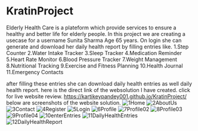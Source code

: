 # KratinProject
Elderly Health Care is a plateform which provide services to ensure a healthy and better life for elderly people. In this project we are creating a usecase for a username Sunita Sharma Age 65 years. On login she can generate and download her daily health report by filling entries like.
1.Step Counter
2.Water Intake Tracker
3.Sleep Tracker
4.Medication Reminder
5.Heart Rate Monitor
6.Blood Pressure Tracker
7.Weight Management
8.Nutritional Tracking
9.Exercise and Fitness Planning
10.Health Journal
11.Emergency Contacts

after filling these entries she can download  daily health entries as well daily health report.
here is the direct link of the websolution I have created.
click for live website review.
https://kartikeypandey001.github.io/KratinProject/
below are screenshots of the website solution.
![1Home](https://github.com/KartikeyPandey001/KratinProject/assets/136012474/7df3c7bd-fa21-4b26-a3c8-88552d653ce8)
![2AboutUs](https://github.com/KartikeyPandey001/KratinProject/assets/136012474/92a410f9-15f0-4735-ae8d-7c6cb175c2a1)
![3Contact](https://github.com/KartikeyPandey001/KratinProject/assets/136012474/e687b7a3-b6e8-423b-ac68-e589cfa9000a)
![4Register](https://github.com/KartikeyPandey001/KratinProject/assets/136012474/a95cee2d-de03-42e9-9c8f-c074f99cbc1b)
![5Login](https://github.com/KartikeyPandey001/KratinProject/assets/136012474/970586ca-c72b-45cc-8a2d-161239720ae1)
![6Profile](https://github.com/KartikeyPandey001/KratinProject/assets/136012474/e705a92a-95cc-4736-b543-0bb9e6936cdf)
![7Profile02](https://github.com/KartikeyPandey001/KratinProject/assets/136012474/a6d07842-5f43-4a7d-93b0-b42bc275ef27)
![8Profile03](https://github.com/KartikeyPandey001/KratinProject/assets/136012474/6e8873b7-cddc-4659-9ed8-070baa513793)
![9Profile04](https://github.com/KartikeyPandey001/KratinProject/assets/136012474/68602350-6649-45b1-ab39-51d4870be6f3)
![10enterEntries](https://github.com/KartikeyPandey001/KratinProject/assets/136012474/b2b496d4-9009-4115-a01a-3ddbc55269ae)
![11DailyHealthEntries](https://github.com/KartikeyPandey001/KratinProject/assets/136012474/c535d44b-670c-4a03-917d-b3315ca66e65)
![12DailyHealthReport](https://github.com/KartikeyPandey001/KratinProject/assets/136012474/b6cc3513-a5e0-43b7-ad9e-ba9e5e994bb5)



